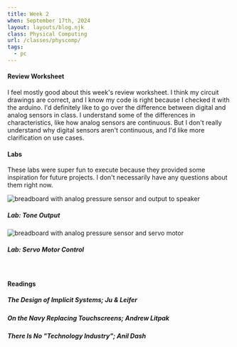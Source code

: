 ```yaml
---
title: Week 2
when: September 17th, 2024
layout: layouts/blog.njk
class: Physical Computing
url: /classes/physcomp/
tags:
  - pc
---
```

#### Review Worksheet

I feel mostly good about this week's review worksheet. I think my circuit drawings are correct, and I know my code is right because I checked it with the arduino. 
I'd definitely like to go over the difference between digital and analog sensors in class. I understand some of the differences in characteristics, like how analog sensors are continuous. 
But I don't really understand why digital sensors aren't continuous, and I'd like more clarification on use cases.

#### Labs

These labs were super fun to execute because they provided some inspiration for future projects. I don't necessarily have any questions about them right now. 

<div class="img-div">

<div class="img-cont">
  <img class="blog-img" alt="breadboard with analog pressure sensor and output to speaker" src="https://cdn.glitch.global/d7ac8ce9-d6b5-4915-b92c-e6f0bf0d0c29/IMG_3397.JPG?v=1727127389390">
  <h5>
    Lab: Tone Output
  </h5>
  </div>
  <div class="img-cont">
<img class="blog-img" alt="breadboard with analog pressure sensor and servo motor" src="https://cdn.glitch.global/d7ac8ce9-d6b5-4915-b92c-e6f0bf0d0c29/IMG_3401.gif?v=1727127382410">
<h5>
    Lab: Servo Motor Control
  </h5>
     </div>
  </div><br>

#### Readings

##### <i>The Design of Implicit Systems;</i> Ju & Leifer
##### <i>On the Navy Replacing Touchscreens;</i> Andrew Litpak
##### <i>There Is No "Technology Industry";</i> Anil Dash

